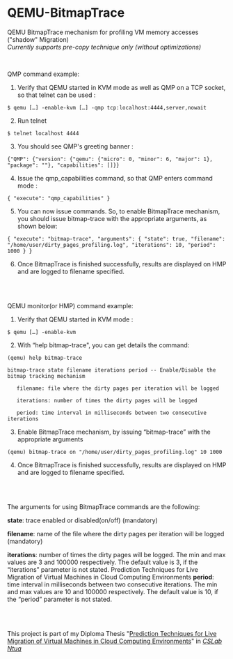 # QEMU-BitmapTrace
QEMU BitmapTrace mechanism for profiling VM memory accesses ("shadow" Migration)  
*Currently supports pre-copy technique only (without optimizations)*

<br />

QMP  command example: 

1) Verify that QEMU started in KVM mode as well as QMP on a TCP socket, so that telnet can be used : 
```
$ qemu […] -enable-kvm […] -qmp tcp:localhost:4444,server,nowait 
```
2) Run telnet 
```
$ telnet localhost 4444 
```
3) You should see QMP's greeting banner : 
```
{"QMP": {"version": {"qemu": {"micro": 0, "minor": 6, "major": 1}, "package": ""}, "capabilities": []}}
```
4) Issue the qmp_capabilities command, so that QMP enters command mode : 
```
{ "execute": "qmp_capabilities" }  
```
5) You can now issue commands. So, to enable BitmapTrace mechanism, you should issue  bitmap-trace with the appropriate arguments, as shown below: 
```
{ "execute": "bitmap-trace", "arguments": { "state": true, "filename": "/home/user/dirty_pages_profiling.log", "iterations": 10, "period": 1000 } } 
```
6) Once BitmapTrace is finished successfully, results are displayed on HMP and are logged to filename specified. 

<br />
<br />

QEMU monitor(or HMP) command example: 

1) Verify that QEMU started in KVM mode : 
```
$ qemu […] -enable-kvm 
```
2) With “help bitmap-trace", you can get details the command: 
```
(qemu) help bitmap-trace  

bitmap-trace state filename iterations period -- Enable/Disable the bitmap tracking mechanism 

   filename: file where the dirty pages per iteration will be logged 

   iterations: number of times the dirty pages will be logged 

   period: time interval in milliseconds between two consecutive iterations 
```
3) Enable BitmapTrace mechanism, by issuing “bitmap-trace” with the appropriate arguments 
```
(qemu) bitmap-trace on "/home/user/dirty_pages_profiling.log" 10 1000 
```
4) Once BitmapTrace is finished successfully, results are displayed on HMP and are logged to filename specified. 

<br />
<br />

The arguments for using BitmapTrace commands are the following: 

**state**: trace enabled or disabled(on/off) (mandatory) 

**filename**: name of the file where the dirty pages per iteration will be logged (mandatory) 

**iterations**: number of times the dirty pages will be logged. The min and max values are 3 and 100000 respectively. The default value is 3, if the “iterations” parameter is not stated. 
Prediction Techniques for Live Migration of Virtual Machines in Cloud Computing Environments
**period**: time interval in milliseconds between two consecutive iterations. The min and max values are 10 and 100000 respectively. The default value is 10, if the “period” parameter is not stated. 

<br />
<br />

This project is part of my Diploma Thesis "[Prediction Techniques for Live Migration of Virtual Machines in Cloud Computing Environments](https://dspace.lib.ntua.gr/xmlui/handle/123456789/49398)" in [*CSLab Ntua*](http://www.cslab.ece.ntua.gr/)
